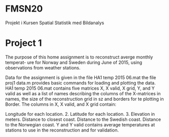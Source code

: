 # FMSN20
Projekt i Kursen Spatial Statistik med Bildanalys
# Project 1
The purpose of this home assignment is to reconstruct averge monthly temperat- ure for Norway and Sweden during June of 2015, using observations from weather stations.

Data for the assignment is given in the file HA1 temp 2015 06.mat the file proj1 data.m provides basic commands for loading and plotting the data. HA1 temp 2015 06.mat contains five matrices X, X valid, X grid, Y, and Y valid as well as a list of names describing the columns of the X-matrices in names, the size of the reconstruction grid in sz and borders for te plotting in Border. The columns in X, X valid, and X grid contain:

Longitude for each location. 2. Latitude for each location. 3. Elevation in meters.
Distance to closest coast.
Distance to the Swedish coast.
Distance to the Norwegian coast. Y and Y valid contains average temperatures at stations to use in the reconstruction and for validation.
